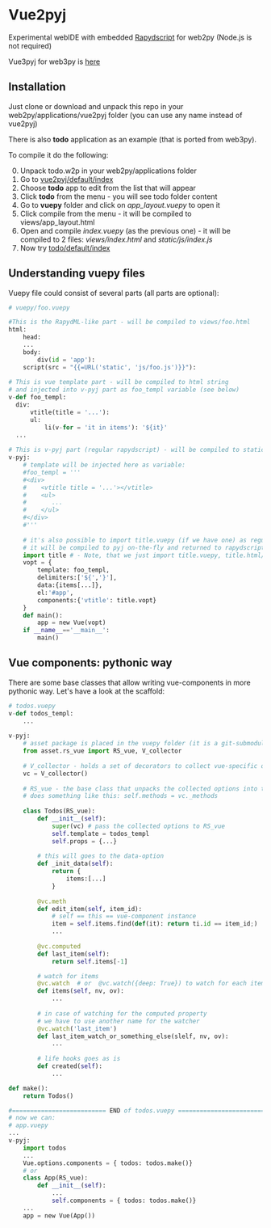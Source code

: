 # Vue2pyj
Experimental webIDE with embedded [Rapydscript](https://github.com/atsepkov/RapydScript) for web2py (Node.js is not required)

Vue3pyj for web3py is [here](https://github.com/valq7711/vue3pyj)
## Installation
Just clone or download and unpack this repo in your web2py/applications/vue2pyj folder (you can use any name instead of vue2pyj)

There is also **todo** application as an example (that is ported from web3py).

To compile it do the following:

0. Unpack todo.w2p in your web2py/applications folder
1. Go to [vue2pyj/default/index](http://127.0.0.1:8000/vue2pyj/default/index)
2. Choose **todo** app to edit from the list that will appear
3. Click **todo** from the menu - you will see todo folder content
4. Go to **vuepy** folder and click on *app_layout.vuepy* to open it
5. Click compile from the menu - it will be compiled to views/app_layout.html   
6. Open and compile *index.vuepy* (as the previous one) - it will be compiled to 2 files: *views/index.html* and *static/js/index.js*
7. Now try [todo/default/index](http://127.0.0.1:8000/todo/default/index)


## Understanding vuepy files
Vuepy file could consist of several parts (all parts are optional): 
```python
# vuepy/foo.vuepy

#This is the RapydML-like part - will be compiled to views/foo.html
html:
    head:
    ...
    body:
        div(id = 'app'):
    script(src = "{{=URL('static', 'js/foo.js')}}"):
    
# This is vue template part - will be compiled to html string 
# and injected into v-pyj part as foo_templ variable (see below)    
v-def foo_templ:
  div:
      vtitle(title = '...'):
      ul:
          li(v-for = 'it in items'): '${it}'
  ...
  
# This is v-pyj part (regular rapydscript) - will be compiled to static/js/foo.js    
v-pyj:
    # template will be injected here as variable:
    #foo_templ = '''
    #<div>
    #    <vtitle title = '...'></vtitle>
    #    <ul>
    #       ...
    #    </ul>
    #</div>
    #'''
    
    # it's also possible to import title.vuepy (if we have one) as regular pyj file!
    # it will be compiled to pyj on-the-fly and returned to rapydscript compiler  
    import title # - Note, that we just import title.vuepy, title.html/js files will not be created     
    vopt = {
        template: foo_templ, 
        delimiters:['${','}'],
        data:{items[...]},
        el:'#app',
        components:{'vtitle': title.vopt}
    }
    def main():
        app = new Vue(vopt)
    if __name__=='__main__':
        main()
```

## Vue components: pythonic way
There are some base classes that allow writing vue-components in more pythonic way. Let's have a look at the scaffold:
```python
# todos.vuepy
v-def todos_templ:
    ...
    
v-pyj:
    # asset package is placed in the vuepy folder (it is a git-submodule)  
    from asset.rs_vue import RS_vue, V_collector
    
    # V_collector - holds a set of decorators to collect vue-specific options  
    vc = V_collector()
    
    # RS_vue - the base class that unpacks the collected options into the properties of the instance,
    # does something like this: self.methods = vc._methods
    
    class Todos(RS_vue):
        def __init__(self):
            super(vc) # pass the collected options to RS_vue
            self.template = todos_templ
            self.props = {...}
            
        # this will goes to the data-option
        def _init_data(self):
            return {
                items:[...]
            }
       
        @vc.meth
        def edit_item(self, item_id):
            # self == this == vue-component instance
            item = self.items.find(def(it): return ti.id == item_id;) 
            ...
            
        @vc.computed
        def last_item(self):
            return self.items[-1]

        # watch for items
        @vc.watch  # or  @vc.watch({deep: True}) to watch for each item
        def items(self, nv, ov):
            ...
        
        # in case of watching for the computed property
        # we have to use another name for the watcher 
        @vc.watch('last_item') 
        def last_item_watch_or_something_else(slelf, nv, ov):
            ...
         
        # life hooks goes as is 
        def created(self):
            ...

def make():
    return Todos()

#========================== END of todos.vuepy ==============================
# now we can:
# app.vuepy
...
v-pyj:
    import todos
    ...
    Vue.options.components = { todos: todos.make()}
    # or
    class App(RS_vue):
        def __init__(self):
            ...
            self.components = { todos: todos.make()}
    ...
    app = new Vue(App())
```


